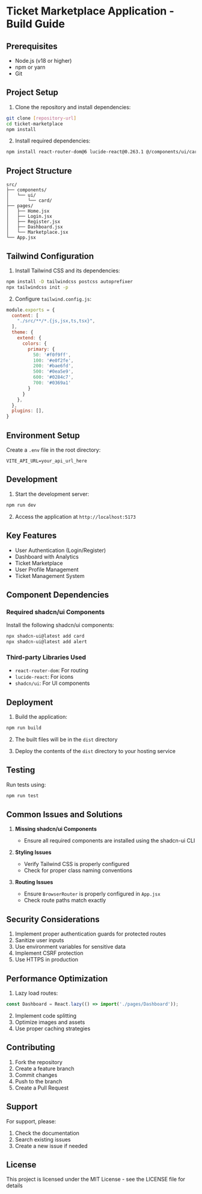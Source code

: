 # Ticket Marketplace Application - Build Guide

## Prerequisites

- Node.js (v18 or higher)
- npm or yarn
- Git

## Project Setup

1. Clone the repository and install dependencies:
```bash
git clone [repository-url]
cd ticket-marketplace
npm install
```

2. Install required dependencies:
```bash
npm install react-router-dom@6 lucide-react@0.263.1 @/components/ui/card
```

## Project Structure

```
src/
├── components/
│   └── ui/
│       └── card/
├── pages/
│   ├── Home.jsx
│   ├── Login.jsx
│   ├── Register.jsx
│   ├── Dashboard.jsx
│   └── Marketplace.jsx
└── App.jsx
```

## Tailwind Configuration

1. Install Tailwind CSS and its dependencies:
```bash
npm install -D tailwindcss postcss autoprefixer
npx tailwindcss init -p
```

2. Configure `tailwind.config.js`:
```javascript
module.exports = {
  content: [
    "./src/**/*.{js,jsx,ts,tsx}",
  ],
  theme: {
    extend: {
      colors: {
        primary: {
          50: '#f0f9ff',
          100: '#e0f2fe',
          200: '#bae6fd',
          500: '#0ea5e9',
          600: '#0284c7',
          700: '#0369a1'
        }
      }
    },
  },
  plugins: [],
}
```

## Environment Setup

Create a `.env` file in the root directory:
```
VITE_API_URL=your_api_url_here
```

## Development

1. Start the development server:
```bash
npm run dev
```

2. Access the application at `http://localhost:5173`

## Key Features

- User Authentication (Login/Register)
- Dashboard with Analytics
- Ticket Marketplace
- User Profile Management
- Ticket Management System

## Component Dependencies

### Required shadcn/ui Components

Install the following shadcn/ui components:

```bash
npx shadcn-ui@latest add card
npx shadcn-ui@latest add alert
```

### Third-party Libraries Used

- `react-router-dom`: For routing
- `lucide-react`: For icons
- `shadcn/ui`: For UI components

## Deployment

1. Build the application:
```bash
npm run build
```

2. The built files will be in the `dist` directory

3. Deploy the contents of the `dist` directory to your hosting service

## Testing

Run tests using:
```bash
npm run test
```

## Common Issues and Solutions

1. **Missing shadcn/ui Components**
   - Ensure all required components are installed using the shadcn-ui CLI

2. **Styling Issues**
   - Verify Tailwind CSS is properly configured
   - Check for proper class naming conventions

3. **Routing Issues**
   - Ensure `BrowserRouter` is properly configured in `App.jsx`
   - Check route paths match exactly

## Security Considerations

1. Implement proper authentication guards for protected routes
2. Sanitize user inputs
3. Use environment variables for sensitive data
4. Implement CSRF protection
5. Use HTTPS in production

## Performance Optimization

1. Lazy load routes:
```javascript
const Dashboard = React.lazy(() => import('./pages/Dashboard'));
```

2. Implement code splitting
3. Optimize images and assets
4. Use proper caching strategies

## Contributing

1. Fork the repository
2. Create a feature branch
3. Commit changes
4. Push to the branch
5. Create a Pull Request

## Support

For support, please:
1. Check the documentation
2. Search existing issues
3. Create a new issue if needed

## License

This project is licensed under the MIT License - see the LICENSE file for details